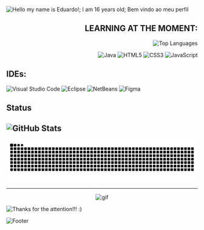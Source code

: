 

![Hello my name is Eduardo!; I am 16 years old; Bem vindo ao meu perfil](https://readme-typing-svg.demolab.com?font=Fira+Code&weight=500&size=22&pause=1000&color=FF3131&center=true&left=true&random=false&width=500&lines=Hello+my+name+is+Eduardo!;I+am+16+years+old;Bem+vindo+ao+meu+perfil)

<div align="right" >

## LEARNING AT THE MOMENT:

![Top Languages](https://github-readme-stats.vercel.app/api/top-langs/?username=MrEddie7&layout=compact&hide_border=false&bg_color=0d1117&icon_color=7203F7FF&text_color=FFFFFF&title_color=FF3131)

![Java](https://img.shields.io/badge/java-%23ED8B00.svg?style=for-the-badge&logo=openjdk&logoColor=white)
![HTML5](https://img.shields.io/badge/html5-%23E34F26.svg?style=for-the-badge&logo=html5&logoColor=white)
![CSS3](https://img.shields.io/badge/css3-%231572B6.svg?style=for-the-badge&logo=css3&logoColor=white)
![JavaScript](https://img.shields.io/badge/javascript-%23323330.svg?style=for-the-badge&logo=javascript&logoColor=%23F7DF1E)

</div>

## IDEs:

![Visual Studio Code](https://img.shields.io/badge/Visual%20Studio%20Code-0078d7.svg?style=for-the-badge&logo=visual-studio-code&logoColor=white)
![Eclipse](https://img.shields.io/badge/Eclipse-FE7A16.svg?style=for-the-badge&logo=Eclipse&logoColor=white)
![NetBeans](https://img.shields.io/badge/NetBeansIDE-1B6AC6.svg?style=for-the-badge&logo=apache-netbeans-ide&logoColor=white)
![Figma](https://img.shields.io/badge/figma-%23F24E1E.svg?style=for-the-badge&logo=figma&logoColor=white)

## Status


![GitHub Stats](https://github-readme-stats.vercel.app/api?username=MrEddie7&show_icons=true&layout=compact&hide_border=false&bg_color=0d1117&icon_color=FF3131&text_color=FFFFFF&title_color=FF3131)
---

![snake eating my contributions](https://raw.githubusercontent.com/HakkaiDP/HakkaiDP/output/github-contribution-grid-snake.svg)

---
<div align="center">
<img src="https://art.pixilart.com/original/sr2cb9ec0d617aws3.gif" alt="gif" width="300"/>
</div>

![Thanks for the attention!!! :)](https://readme-typing-svg.demolab.com?font=Fira+Code&weight=500&size=22&pause=1000&color=FF3131&center=true&center=true&random=false&width=500&lines=Thanks+for+the+attention;I+will+update+more+later
)

![Footer](https://capsule-render.vercel.app/api?type=waving&height=100&color=FF3131&section=footer)
</div>